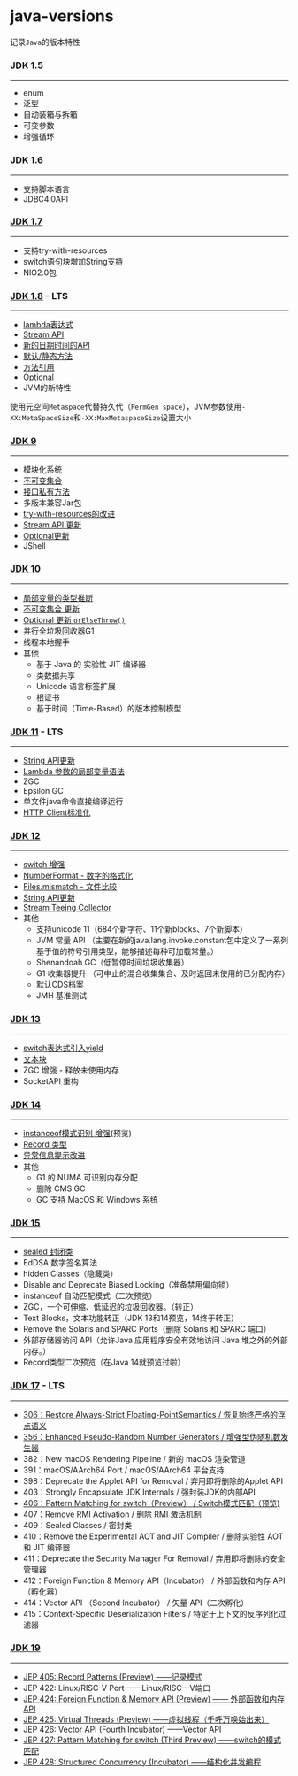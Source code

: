 # java-versions

记录`Java`的版本特性


### **JDK 1.5** 

---

- enum
- 泛型
- 自动装箱与拆箱
- 可变参数
- 增强循环

### JDK 1.6

---

- 支持脚本语言
- JDBC4.0API

### [JDK 1.7](java-7/) 

---

- 支持try-with-resources
- switch语句块增加String支持
- NIO2.0包

### [**JDK 1.8**](java-8/) - LTS

---

- [lambda表达式](java-8/src/main/java/com/diyishuai/java8/lambda/LambdaTest.java)
- [Stream API](java-8/src/main/java/com/diyishuai/java8/stream/StreamAPI.java)
- [新的日期时间的API](java-8/src/main/java/com/diyishuai/java8/LocalDateAndTimeAndDateTime.java)
- [默认/静态方法](java-8/src/main/java/com/diyishuai/java8/newinterface)
- [方法引用](java-8/src/main/java/com/diyishuai/java8/function/FunctionReference.java)
- [Optional](java-8/src/main/java/com/diyishuai/java8/optional/OptionalDemo.java)
- JVM的新特性

使用元空间`Metaspace`代替持久代（`PermGen space`），JVM参数使用`-XX:MetaSpaceSize`和`-XX:MaxMetaspaceSize`设置大小

### [JDK 9](java-9/) 

---

- 模块化系统
- [不可变集合](java-9/src/main/java/com/di1shuai/java9/collection/UnmodifiableCollection.java)
- [接口私有方法](java-9/src/main/java/com/di1shuai/java9/interfece/PrivateInterface.java)
- 多版本兼容Jar包
- [try-with-resources的改进](java-9/src/main/java/com/di1shuai/java9/try_with_resources/TryWithResources.java)
- [Stream API 更新](java-9/src/main/java/com/di1shuai/java9/stream/StreamAPI.java)
- [Optional更新](java-9/src/main/java/com/di1shuai/java9/optional/OptionalDemo.java)
- JShell

### [JDK 10](java-10/)

---

- [局部变量的类型推断](java-10/src/main/java/com/di1shuai/java10/variable/VariableDemo.java)
- [不可变集合 更新](java-10/src/main/java/com/di1shuai/java10/collection/UnmodifiableCollectionDemo.java)
- [Optional 更新 `orElseThrow()`](java-10/src/main/java/com/di1shuai/java10/optional/OptionalDemo.java)
- 并行全垃圾回收器G1
- 线程本地握手 
- 其他
    - 基于 Java 的 实验性 JIT 编译器
    - 类数据共享
    - Unicode 语言标签扩展
    - 根证书
    - 基于时间（Time-Based）的版本控制模型


### [**JDK 11**](java-11/) - LTS 

---

- [String API更新](java-11/src/main/java/com/di1shuai/java11/string/StringDemo.java)
- [Lambda 参数的局部变量语法](java-11/src/main/java/com/di1shuai/java11/lambada/VariableDemo.java)
- ZGC
- Epsilon GC
- 单文件java命令直接编译运行
- [HTTP Client标准化](java-11/src/main/java/com/di1shuai/java11/http/HTTPClientDemo.java)

### [JDK 12](java-12/)

---

- [switch 增强](java-12/src/main/java/com/di1shuai/java12/switchdemo/SwitchDemo.java)
- [NumberFormat - 数字的格式化](java-12/src/main/java/com/di1shuai/java12/number/NumberFormatDemo.java)
- [Files.mismatch - 文件比较](java-12/src/main/java/com/di1shuai/java12/files/FilesDemo.java)
- [String API更新](java-12/src/main/java/com/di1shuai/java12/string/StringDemo.java)
- [Stream Teeing Collector](java-12/src/main/java/com/di1shuai/java12/stream/TeeingDemo.java)
- 其他
  - 支持unicode 11（684个新字符、11个新blocks、7个新脚本）
  - JVM 常量 API （主要在新的java.lang.invoke.constant包中定义了一系列基于值的符号引用类型，能够描述每种可加载常量。）
  - Shenandoah GC（低暂停时间垃圾收集器）
  - G1 收集器提升 （可中止的混合收集集合、及时返回未使用的已分配内存）
  - 默认CDS档案
  - JMH 基准测试

### [JDK 13](java-13)

---

- [switch表达式引入yield](java-13/src/main/java/com/di1shuai/java13/switchdemo/SwitchDemo.java)
- [文本块](java-13/src/main/java/com/di1shuai/java13/string/StringBlockDemo.java)
- ZGC 增强 - 释放未使用内存
- SocketAPI 重构

### [JDK 14](java-14)

---

- [instanceof模式识别 增强](java-14/src/main/java/com/di1shuai/java14/instance/InstanceOfDemo.java)(预览)
- [Record 类型](java-14/src/main/java/com/di1shuai/java14/record/RecordDemo.java)
- [异常信息提示改进](java-14/src/main/java/com/di1shuai/java14/nullexception/NullPointerExceptionDemo.java)
- 其他 
  - G1 的 NUMA 可识别内存分配
  - 删除 CMS GC
  - GC 支持 MacOS 和 Windows 系统
  
### [JDK 15](java-15)

---

- [sealed 封闭类](java-15/src/main/java/com/di1shuai/java15/sealed/SealedDemo.java)
- EdDSA 数字签名算法
- hidden Classes（隐藏类）
- Disable and Deprecate Biased Locking（准备禁用偏向锁）
- instanceof 自动匹配模式（二次预览）
- ZGC，一个可伸缩、低延迟的垃圾回收器。（转正）
- Text Blocks，文本功能转正（JDK 13和14预览，14终于转正）
- Remove the Solaris and SPARC Ports（删除 Solaris 和 SPARC 端口）
- 外部存储器访问 API（允许Java 应用程序安全有效地访问 Java 堆之外的外部内存。）
- Record类型二次预览（在Java 14就预览过啦）


### [**JDK 17**](java-17/) - LTS

---

- [306：Restore Always-Strict Floating-PointSemantics / 恢复始终严格的浮点语义](java-17/src/main/java/com/di1shuai/java17/strictfpcase/StrictfpCase.java)
- [356：Enhanced Pseudo-Random Number Generators / 增强型伪随机数发生器](java-17/src/main/java/com/di1shuai/java17/random/RandomCase.java)
- 382：New macOS Rendering Pipeline / 新的 macOS 渲染管道
- 391：macOS/AArch64 Port / macOS/AArch64 平台支持
- 398：Deprecate the Applet API for Removal / 弃用即将删除的Applet API
- 403：Strongly Encapsulate JDK Internals / 强封装JDK的内部API
- [406：Pattern Matching for switch（Preview） / Switch模式匹配（预览)](java-17/src/main/java/com/di1shuai/java17/instanceofcase/InstanceOfCase.java)
- 407：Remove RMI Activation / 删除 RMI 激活机制
- 409：Sealed Classes / 密封类
- 410：Remove the Experimental AOT and JIT Compiler / 删除实验性 AOT 和 JIT 编译器
- 411：Deprecate the Security Manager For Removal / 弃用即将删除的安全管理器
- 412：Foreign Function & Memory API（Incubator） / 外部函数和内存 API（孵化器）
- 414：Vector API （Second Incubator） / 矢量 API（二次孵化）
- 415：Context-Specific Deserialization Filters / 特定于上下文的反序列化过滤器


### [JDK 19](java-19)

---

- [JEP 405: Record Patterns (Preview) ——记录模式](java-19/src/main/java/com/di1shuai/java19/recordcase/Point.java)
- JEP 422: Linux/RISC-V Port ——Linux/RISC—V端口
- [JEP 424: Foreign Function & Memory API (Preview) —— 外部函数和内存API](java-19/src/main/java/com/di1shuai/java19/memorycase/Jep424Demo.java)
- [JEP 425: Virtual Threads (Preview) ——虚拟线程（千呼万唤始出来）](java-19/src/main/java/com/di1shuai/java19/virthread/Jep425Demo.java)
- JEP 426: Vector API (Fourth Incubator) ——Vector API
- [JEP 427: Pattern Matching for switch (Third Preview) ——switch的模式匹配](java-19/src/main/java/com/di1shuai/java19/switchcase/SwitchCase.java)
- [JEP 428: Structured Concurrency (Incubator) ——结构化并发编程](java-19/src/main/java/com/di1shuai/java19/structured/Jep428Demo.java)
